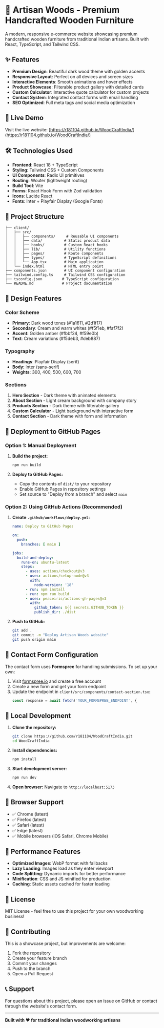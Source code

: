 # 🌲 Artisan Woods - Premium Handcrafted Wooden Furniture

A modern, responsive e-commerce website showcasing premium handcrafted wooden furniture from traditional Indian artisans. Built with React, TypeScript, and Tailwind CSS.

## ✨ Features

- **Premium Design**: Beautiful dark wood theme with golden accents
- **Responsive Layout**: Perfect on all devices and screen sizes
- **Interactive Elements**: Smooth animations and hover effects
- **Product Showcase**: Filterable product gallery with detailed cards
- **Custom Calculator**: Interactive quote calculator for custom projects
- **Contact System**: Integrated contact forms with email handling
- **SEO Optimized**: Full meta tags and social media optimization

## 🚀 Live Demo

Visit the live website: [https://r181104.github.io/WoodCraftIndia/](https://r181104.github.io/WoodCraftIndia/)

## 🛠️ Technologies Used

- **Frontend**: React 18 + TypeScript
- **Styling**: Tailwind CSS + Custom Components
- **UI Components**: Radix UI primitives
- **Routing**: Wouter (lightweight routing)
- **Build Tool**: Vite
- **Forms**: React Hook Form with Zod validation
- **Icons**: Lucide React
- **Fonts**: Inter + Playfair Display (Google Fonts)

## 📁 Project Structure

```
├── client/
│   ├── src/
│   │   ├── components/     # Reusable UI components
│   │   ├── data/          # Static product data
│   │   ├── hooks/         # Custom React hooks
│   │   ├── lib/           # Utility functions
│   │   ├── pages/         # Route components
│   │   ├── types/         # TypeScript definitions
│   │   └── App.tsx        # Main application
│   └── index.html         # HTML entry point
├── components.json        # UI component configuration
├── tailwind.config.ts     # Tailwind CSS configuration
├── tsconfig.json         # TypeScript configuration
└── README.md             # Project documentation
```

## 🎨 Design Features

### Color Scheme
- **Primary**: Dark wood tones (#1a1611, #2d1f17)
- **Secondary**: Cream and warm whites (#f5f1eb, #faf7f2)
- **Accent**: Golden amber (#fbbf24, #f59e0b)
- **Text**: Cream variations (#f5deb3, #deb887)

### Typography
- **Headings**: Playfair Display (serif)
- **Body**: Inter (sans-serif)
- **Weights**: 300, 400, 500, 600, 700

### Sections
1. **Hero Section** - Dark theme with animated elements
2. **About Section** - Light cream background with company story
3. **Products Section** - Dark theme with filterable gallery
4. **Custom Calculator** - Light background with interactive form
5. **Contact Section** - Dark theme with form and information

## 🚀 Deployment to GitHub Pages

### Option 1: Manual Deployment

1. **Build the project:**
   ```bash
   npm run build
   ```

2. **Deploy to GitHub Pages:**
   - Copy the contents of `dist/` to your repository
   - Enable GitHub Pages in repository settings
   - Set source to "Deploy from a branch" and select `main`

### Option 2: Using GitHub Actions (Recommended)

1. **Create `.github/workflows/deploy.yml`:**
   ```yaml
   name: Deploy to GitHub Pages
   
   on:
     push:
       branches: [ main ]
   
   jobs:
     build-and-deploy:
       runs-on: ubuntu-latest
       steps:
         - uses: actions/checkout@v3
         - uses: actions/setup-node@v3
           with:
             node-version: '18'
         - run: npm install
         - run: npm run build
         - uses: peaceiris/actions-gh-pages@v3
           with:
             github_token: ${{ secrets.GITHUB_TOKEN }}
             publish_dir: ./dist
   ```

2. **Push to GitHub:**
   ```bash
   git add .
   git commit -m "Deploy Artisan Woods website"
   git push origin main
   ```

## 📧 Contact Form Configuration

The contact form uses **Formspree** for handling submissions. To set up your own:

1. Visit [formspree.io](https://formspree.io) and create a free account
2. Create a new form and get your form endpoint
3. Update the endpoint in `client/src/components/contact-section.tsx`:
   ```typescript
   const response = await fetch('YOUR_FORMSPREE_ENDPOINT', {
   ```

## 🔧 Local Development

1. **Clone the repository:**
   ```bash
   git clone https://github.com/r181104/WoodCraftIndia.git
   cd WoodCraftIndia
   ```

2. **Install dependencies:**
   ```bash
   npm install
   ```

3. **Start development server:**
   ```bash
   npm run dev
   ```

4. **Open browser:**
   Navigate to `http://localhost:5173`

## 📱 Browser Support

- ✅ Chrome (latest)
- ✅ Firefox (latest)
- ✅ Safari (latest)
- ✅ Edge (latest)
- ✅ Mobile browsers (iOS Safari, Chrome Mobile)

## 🎯 Performance Features

- **Optimized Images**: WebP format with fallbacks
- **Lazy Loading**: Images load as they enter viewport
- **Code Splitting**: Dynamic imports for better performance
- **Minification**: CSS and JS minified for production
- **Caching**: Static assets cached for faster loading

## 📄 License

MIT License - feel free to use this project for your own woodworking business!

## 🤝 Contributing

This is a showcase project, but improvements are welcome:

1. Fork the repository
2. Create your feature branch
3. Commit your changes
4. Push to the branch
5. Open a Pull Request

## 📞 Support

For questions about this project, please open an issue on GitHub or contact through the website's contact form.

---

**Built with ❤️ for traditional Indian woodworking artisans**